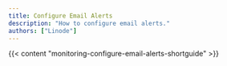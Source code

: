```yaml
---
title: Configure Email Alerts
description: "How to configure email alerts."
authors: ["Linode"]
---
```


{{< content "monitoring-configure-email-alerts-shortguide" >}}